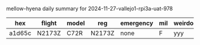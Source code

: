 mellow-hyena daily summary for 2024-11-27-vallejo1-rpi3a-uat-978

|hex|flight|model|reg|emergency|mil|weirdo|
|--|--|--|--|--|--|--|
|a1d65c|N2173Z|C72R|N2173Z|none|F|yyy|
